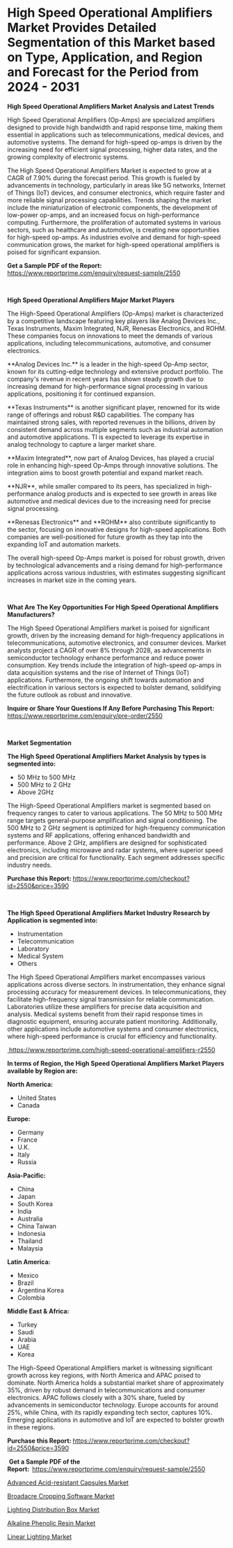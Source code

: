 <p><h1>High Speed Operational Amplifiers Market Provides Detailed Segmentation of this Market based on Type, Application, and Region and Forecast for the Period from 2024 - 2031</h1></p><p><strong>High Speed Operational Amplifiers Market Analysis and Latest Trends</strong></p>
<p><p>High Speed Operational Amplifiers (Op-Amps) are specialized amplifiers designed to provide high bandwidth and rapid response time, making them essential in applications such as telecommunications, medical devices, and automotive systems. The demand for high-speed op-amps is driven by the increasing need for efficient signal processing, higher data rates, and the growing complexity of electronic systems. </p><p>The High Speed Operational Amplifiers Market is expected to grow at a CAGR of 7.90% during the forecast period. This growth is fueled by advancements in technology, particularly in areas like 5G networks, Internet of Things (IoT) devices, and consumer electronics, which require faster and more reliable signal processing capabilities. Trends shaping the market include the miniaturization of electronic components, the development of low-power op-amps, and an increased focus on high-performance computing. Furthermore, the proliferation of automated systems in various sectors, such as healthcare and automotive, is creating new opportunities for high-speed op-amps. As industries evolve and demand for high-speed communication grows, the market for high-speed operational amplifiers is poised for significant expansion.</p></p>
<p><strong>Get a Sample PDF of the Report:&nbsp;</strong> <a href="https://www.reportprime.com/enquiry/request-sample/2550?utm_campaign=28&utm_medium=2&utm_source=Github&utm_content=ia&utm_term=27112024&utm_id=high-speed-operational-amplifiers">https://www.reportprime.com/enquiry/request-sample/2550</a></p>
<p>&nbsp;</p>
<p><strong>High Speed Operational Amplifiers Major Market Players</strong></p>
<p><p>The High-Speed Operational Amplifiers (Op-Amps) market is characterized by a competitive landscape featuring key players like Analog Devices Inc., Texas Instruments, Maxim Integrated, NJR, Renesas Electronics, and ROHM. These companies focus on innovations to meet the demands of various applications, including telecommunications, automotive, and consumer electronics.</p><p>**Analog Devices Inc.** is a leader in the high-speed Op-Amp sector, known for its cutting-edge technology and extensive product portfolio. The company's revenue in recent years has shown steady growth due to increasing demand for high-performance signal processing in various applications, positioning it for continued expansion.</p><p>**Texas Instruments** is another significant player, renowned for its wide range of offerings and robust R&D capabilities. The company has maintained strong sales, with reported revenues in the billions, driven by consistent demand across multiple segments such as industrial automation and automotive applications. TI is expected to leverage its expertise in analog technology to capture a larger market share.</p><p>**Maxim Integrated**, now part of Analog Devices, has played a crucial role in enhancing high-speed Op-Amps through innovative solutions. The integration aims to boost growth potential and expand market reach.</p><p>**NJR**, while smaller compared to its peers, has specialized in high-performance analog products and is expected to see growth in areas like automotive and medical devices due to the increasing need for precise signal processing.</p><p>**Renesas Electronics** and **ROHM** also contribute significantly to the sector, focusing on innovative designs for high-speed applications. Both companies are well-positioned for future growth as they tap into the expanding IoT and automation markets.</p><p>The overall high-speed Op-Amps market is poised for robust growth, driven by technological advancements and a rising demand for high-performance applications across various industries, with estimates suggesting significant increases in market size in the coming years.</p></p>
<p>&nbsp;</p>
<p><strong>What Are The Key Opportunities For High Speed Operational Amplifiers Manufacturers?</strong></p>
<p><p>The High Speed Operational Amplifiers market is poised for significant growth, driven by the increasing demand for high-frequency applications in telecommunications, automotive electronics, and consumer devices. Market analysts project a CAGR of over 8% through 2028, as advancements in semiconductor technology enhance performance and reduce power consumption. Key trends include the integration of high-speed op-amps in data acquisition systems and the rise of Internet of Things (IoT) applications. Furthermore, the ongoing shift towards automation and electrification in various sectors is expected to bolster demand, solidifying the future outlook as robust and innovative.</p></p>
<p><strong>Inquire or Share Your Questions If Any Before Purchasing This Report:</strong> <a href="https://www.reportprime.com/enquiry/pre-order/2550?utm_campaign=28&utm_medium=2&utm_source=Github&utm_content=ia&utm_term=27112024&utm_id=high-speed-operational-amplifiers">https://www.reportprime.com/enquiry/pre-order/2550</a></p>
<p>&nbsp;</p>
<p><strong>Market Segmentation</strong></p>
<p><strong>The High Speed Operational Amplifiers Market Analysis by types is segmented into:</strong></p>
<p><ul><li>50 MHz to 500 MHz</li><li>500 MHz to 2 GHz</li><li>Above 2GHz</li></ul></p>
<p><p>The High-Speed Operational Amplifiers market is segmented based on frequency ranges to cater to various applications. The 50 MHz to 500 MHz range targets general-purpose amplification and signal conditioning. The 500 MHz to 2 GHz segment is optimized for high-frequency communication systems and RF applications, offering enhanced bandwidth and performance. Above 2 GHz, amplifiers are designed for sophisticated electronics, including microwave and radar systems, where superior speed and precision are critical for functionality. Each segment addresses specific industry needs.</p></p>
<p><strong>Purchase this Report:&nbsp;</strong><a href="https://www.reportprime.com/checkout?id=2550&price=3590&utm_campaign=28&utm_medium=2&utm_source=Github&utm_content=ia&utm_term=27112024&utm_id=high-speed-operational-amplifiers">https://www.reportprime.com/checkout?id=2550&price=3590</a></p>
<p>&nbsp;</p>
<p><strong>The High Speed Operational Amplifiers Market Industry Research by Application is segmented into:</strong></p>
<p><ul><li>Instrumentation</li><li>Telecommunication</li><li>Laboratory</li><li>Medical System</li><li>Others</li></ul></p>
<p><p>The High Speed Operational Amplifiers market encompasses various applications across diverse sectors. In instrumentation, they enhance signal processing accuracy for measurement devices. In telecommunications, they facilitate high-frequency signal transmission for reliable communication. Laboratories utilize these amplifiers for precise data acquisition and analysis. Medical systems benefit from their rapid response times in diagnostic equipment, ensuring accurate patient monitoring. Additionally, other applications include automotive systems and consumer electronics, where high-speed performance is crucial for efficiency and functionality.</p></p>
<p><a href="https://www.reportprime.com/high-speed-operational-amplifiers-r2550?utm_campaign=28&utm_medium=2&utm_source=Github&utm_content=ia&utm_term=27112024&utm_id=high-speed-operational-amplifiers">&nbsp;https://www.reportprime.com/high-speed-operational-amplifiers-r2550</a></p>
<p><strong>In terms of Region, the High Speed Operational Amplifiers Market Players available by Region are:</strong></p>
<p>
    <p> <strong> North America: </strong>
        <ul>
            <li>United States</li>
            <li>Canada</li>
        </ul>
        </p> 
    <p> <strong> Europe: </strong>
        <ul>
            <li>Germany</li>
            <li>France</li>
            <li>U.K.</li>
            <li>Italy</li>
            <li>Russia</li>
        </ul>
        </p> 
    <p> <strong> Asia-Pacific: </strong>
        <ul>
            <li>China</li>
            <li>Japan</li>
            <li>South Korea</li>
            <li>India</li>
            <li>Australia</li>
            <li>China Taiwan</li>
            <li>Indonesia</li>
            <li>Thailand</li>
            <li>Malaysia</li>
        </ul>
        </p> 
    <p> <strong> Latin America: </strong>
        <ul>
            <li>Mexico</li>
            <li>Brazil</li>
            <li>Argentina Korea</li>
            <li>Colombia</li>
        </ul>
        </p> 
    <p> <strong> Middle East & Africa: </strong>
        <ul>
            <li>Turkey</li>
            <li>Saudi</li>
            <li>Arabia</li>
            <li>UAE</li>
            <li>Korea</li>
        </ul>
    </p>
    </p>
<p><p>The High-Speed Operational Amplifiers market is witnessing significant growth across key regions, with North America and APAC poised to dominate. North America holds a substantial market share of approximately 35%, driven by robust demand in telecommunications and consumer electronics. APAC follows closely with a 30% share, fueled by advancements in semiconductor technology. Europe accounts for around 25%, while China, with its rapidly expanding tech sector, captures 10%. Emerging applications in automotive and IoT are expected to bolster growth in these regions.</p></p>
<p><strong>Purchase this Report: </strong><a href="https://www.reportprime.com/checkout?id=2550&price=3590&utm_campaign=28&utm_medium=2&utm_source=Github&utm_content=ia&utm_term=27112024&utm_id=high-speed-operational-amplifiers">https://www.reportprime.com/checkout?id=2550&price=3590</a></p>
<p>&nbsp;<strong>Get a Sample PDF of the Report:&nbsp;&nbsp;</strong><a href="https://www.reportprime.com/enquiry/request-sample/2550?utm_campaign=28&utm_medium=2&utm_source=Github&utm_content=ia&utm_term=27112024&utm_id=high-speed-operational-amplifiers">https://www.reportprime.com/enquiry/request-sample/2550</a></p>
<p><strong></strong></p>
<p><p><a href="https://issuu.com/reportprime-2/docs/advanced-acid-resistant-capsules-ma_bf5ab1e6fb732c?utm_campaign=28&utm_medium=2&utm_source=Github&utm_content=ia&utm_term=27112024&utm_id=high-speed-operational-amplifiers">Advanced Acid-resistant Capsules Market</a></p><p><a href="https://issuu.com/reportprime-2/docs/broadacre-cropping-software-market-_4b0b19fab2a6eb?utm_campaign=28&utm_medium=2&utm_source=Github&utm_content=ia&utm_term=27112024&utm_id=high-speed-operational-amplifiers">Broadacre Cropping Software Market</a></p><p><a href="https://www.linkedin.com/pulse/influencing-factors-lighting-distribution-box-market-insights-khace?utm_campaign=28&utm_medium=2&utm_source=Github&utm_content=ia&utm_term=27112024&utm_id=high-speed-operational-amplifiers">Lighting Distribution Box Market</a></p><p><a href="https://www.linkedin.com/pulse/strategic-insights-global-alkaline-phenolic-resin-market-qasze?utm_campaign=28&utm_medium=2&utm_source=Github&utm_content=ia&utm_term=27112024&utm_id=high-speed-operational-amplifiers">Alkaline Phenolic Resin Market</a></p><p><a href="https://github.com/indrystar/Market-Research-Report-List-5/blob/main/linear-lighting-market.md?utm_campaign=28&utm_medium=2&utm_source=Github&utm_content=ia&utm_term=27112024&utm_id=high-speed-operational-amplifiers">Linear Lighting Market</a></p></p>